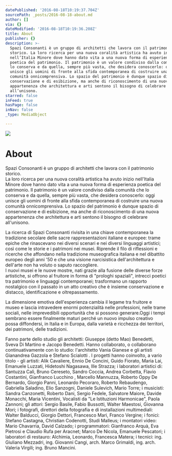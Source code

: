 ```yaml
---
datePublished: '2016-08-18T10:19:37.704Z'
sourcePath: _posts/2016-08-18-about.md
author: []
via: {}
dateModified: '2016-08-18T10:19:36.208Z'
title: About
publisher: {}
description: >-
  Spazi Consonanti è un gruppo di architetti che lavora con il patrimonio
  storico. La loro ricerca per una nuova coralità artistica ha avuto inizio
  nell’Italia Minore dove hanno dato vita a una nuova forma di esperienza
  poetica del patrimonio. Il patrimonio è un valore condiviso dalla comunità che
  lo conserva e da quella, sempre più vasta, che desidera conoscerlo: oggi
  unisce gli uomini di fronte alla sfida contemporanea di costruire una nuova
  comunità onnicomprensiva. Lo spazio del patrimonio è dunque spazio di
  conservazione e di esibizione, ma anche di riconoscimento di una nuova
  appartenenza che architettura e arti sentono il bisogno di celebrare
  all’unisono.
starred: false
inFeed: true
hasPage: false
inNav: false
_type: MediaObject

---
```

![](https://imgflo.herokuapp.com/graph/vahj1ThiexotieMo/f1edd296f667666d06dd09e43e1197d6/croprotate.jpg?cropheight=3314&cropwidth=2842&degrees=0&input=https%3A%2F%2Fthe-grid-user-content.s3-us-west-2.amazonaws.com%2Ff72b08f8-ee96-4782-9018-2273de9ff392.jpg&x=0&y=0)

# About

Spazi Consonanti è un gruppo di architetti che lavora con il patrimonio storico.  
La loro ricerca per una nuova coralità artistica ha avuto inizio nell'Italia Minore dove hanno dato vita a una nuova forma di esperienza poetica del patrimonio. Il patrimonio è un valore condiviso dalla comunità che lo conserva e da quella, sempre più vasta, che desidera conoscerlo: oggi unisce gli uomini di fronte alla sfida contemporanea di costruire una nuova comunità onnicomprensiva. Lo spazio del patrimonio è dunque spazio di conservazione e di esibizione, ma anche di riconoscimento di una nuova appartenenza che architettura e arti sentono il bisogno di celebrare all'unisono.

La ricerca di Spazi Consonanti rivisita in una chiave contemporanea la tradizione secolare delle sacre rappresentazioni italiane e europee: trame epiche che rinascevano nei diversi scenari e nei diversi linguaggi artistici; così come le storie e i patrimoni nei musei. Riprende il filo di riflessioni e ricerche che affondano nella tradizione museografica italiana e nel dibattito europeo degli anni '50 e che una visione narcisistica dell'architettura e dell'arte non ha voluto o saputo raccogliere.  
I nuovi musei e le nuove mostre, nati grazie alla fusione delle diverse forze artistiche, si offrono al fruitore in forma di "prologhi spaziali", intrecci poetici tra patrimonio e linguaggi contemporanei; trasformano un rapporto nostalgico con il passato in un atto creativo che è insieme conservazione e distacco, identificazione e oltrepassamento.

La dimensione emotiva dell'esperienza cambia il legame tra fruitore e museo e lascia intravedere enormi potenzialità nelle professioni, nelle trame sociali, nelle imprevedibili opportunità che si possono generare.Oggi i tempi sembrano essere finalmente maturi perché un nuovo impulso creativo possa diffondersi, in Italia e in Europa, dalla varietà e ricchezza dei territori, dei patrimoni, delle tradizioni.

Fanno parte dello studio gli architetti: Giuseppe (detto Mao) Benedetti, Sveva Di Martino e Jacopo Benedetti. Hanno collaborato, o collaborano continuativamente con lo studio: l'architetto Vania Gianese e gli artisti Gianandrea Gazzola e Stefano Scialotti . I progetti hanno coinvolto, a vario titolo - gli artisti: Alik Cavaliere, Ennio De Concini, Guido Fiorato, Maria Lai, Emanuele Luzzati, Hidetoshi Nagasawa, Ille Strazza; i laboratori artistici di: Santuzza Calì, Bruno Cereseto, Sandro Coccia, Andrea Corbetta, Flavio Costantini, Gianfranco Lucchino , Marcello Mannuzza, Roberto Oppy De Bernardo, Giorgio Panni, Leonardo Pecoraro, Roberto Rebaudengo, Gabriella Saladino, Elio Sanzogni, Daniele Sulevich, Mario Torre; i musicisti: Sandra Canzonetti, Roberto Dani, Sergio Fedele, Salvatore Maiore, Davide Monacchi, Maria Vicentini, Vocalisti da "Le Istituzioni Harmonicae", Paola Zannoni; gli attori: Sergio Basile, Fabio Bussotti, Walter Maestosi, Giovanna Mori; i fotografi, direttori della fotografia e di installazioni multimediali: Walter Balducci, Giorgio Dettori, Francesco Mari, Franco Vergine; i fonici: Stefano Castagna, Christian Codenotti, Studi Malleus; i montatori video: Mario Chavarria, David Calzado; i programmatori: Gianfranco Arquà, Eva Pietrosi e Claudio Rufa per Aracnet; Marco De Nicola, Emanuele Pescatori; i laboratori di restauro: Alchimia, Leonardo, Francesca Matera; i tecnici: ing. Giuliano Mezzadri, ing. Giovanni Cangi, arch. Marco Grimaldi, ing. arch. Valeria Virgili; ing. Bruno Mancini.